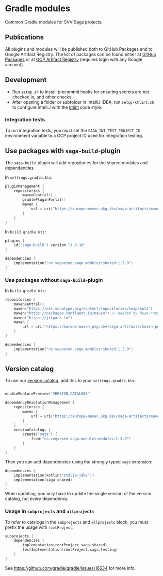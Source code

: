 # Gradle modules

Common Gradle modules for SVV Saga projects.

## Publications

All plugins and modules will be published both to GitHub Packages and to Google Artifact Registry. The list of packages can be found either at [GitHub Packages](https://github.com/orgs/svvsaga/packages?repo_name=gradle-modules-public) or at [GCP Artifact Registry](https://console.cloud.google.com/artifacts/maven/saga-artifacts/europe/maven-public?project=saga-artifacts) (requires login with any Google account).

## Development

- Run `setup.sh` to install precommit hooks for ensuring secrets are not checked in, and other checks.
- After opening a folder or subfolder in IntelliJ IDEA, run `setup-ktlint.sh` to configure IntelliJ with
  the [ktlint](https://ktlint.github.io/) code style.

### Integration tests

To run integration tests, you must set the `SAGA_INT_TEST_PROJECT_ID` environment variable to a GCP project ID used for integration testing.

## Use packages with `saga-build`-plugin

The `saga-build`-plugin will add repositories for the shared modules and dependencies.

In `settings.gradle.kts`:

```kotlin
pluginManagement {
    repositories {
        mavenCentral()
        gradlePluginPortal()
        maven {
            url = uri("https://europe-maven.pkg.dev/saga-artifacts/maven-public")
        }
    }
}
```

In `build.gradle.kts`:

```kotlin
plugins {
    id("saga-build") version "1.3.10"
}

dependencies {
    implementation("no.vegvesen.saga.modules:shared:1.3.9")
}
```

### Use packages without `saga-build`-plugin

In `build.gradle.kts`:

```kotlin
repositories {
    mavenCentral()
    maven("https://oss.sonatype.org/content/repositories/snapshots")
    maven("https://packages.confluent.io/maven") // Needed by beam-runners-google-cloud-dataflow-java
    maven("https://jitpack.io")
    maven {
        url = uri("https://europe-maven.pkg.dev/saga-artifacts/maven-public")
    }
}

dependencies {
    implementation("no.vegvesen.saga.modules:shared:1.3.9")
}
```

## Version catalog

To use our [version catalog](https://docs.gradle.org/current/userguide/platforms.html), add this to
your `settings.gradle.kts`:

```kotlin

enableFeaturePreview("VERSION_CATALOGS")

dependencyResolutionManagement {
    repositories {
        maven {
            url = uri("https://europe-maven.pkg.dev/saga-artifacts/maven-public")
        }
    }
    versionCatalogs {
        create("saga") {
            from("no.vegvesen.saga.modules:modules:1.3.9")
        }
    }
}
```

Then you can add dependencies using the strongly typed `saga` extension:

```kotlin
dependencies {
    implementation(kotlin("stdlib-jdk8"))
    implementation(saga.shared)
}
```

When updating, you only have to update the single version of the version catalog, not every dependency.

### Usage in `subprojects` and `allprojects`

To refer to catalogs in the `subprojects` and `allprojects` block, you must prefix the usage with `rootProject`:

```kotlin
subprojects {
    dependencies {
        implementation(rootProject.saga.shared)
        testImplementation(rootProject.saga.testing)
    }
}
```

See https://github.com/gradle/gradle/issues/16634 for more info.
